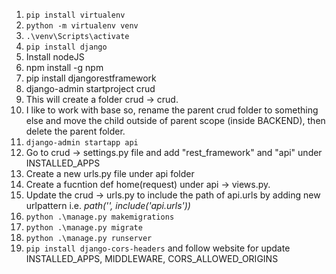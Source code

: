 1. `pip install virtualenv`
2. `python -m virtualenv venv`
3. `.\venv\Scripts\activate`
4. `pip install django`
5. Install nodeJS
6. npm install -g npm
7. pip install djangorestframework
8. django-admin startproject crud
9. This will create a folder crud -> crud.
10. I like to work with base so, rename the parent crud folder to something else and move the child outside of parent scope (inside BACKEND), then delete the parent folder.
11. `django-admin startapp api`
12. Go to crud -> settings.py file and add "rest_framework" and "api" under INSTALLED_APPS
13. Create a new urls.py file under api folder
14. Create a fucntion def home(request) under api -> views.py.
15. Update the crud -> urls.py to include the path of api.urls by adding new urlpattern i.e. *path('', include('api.urls'))*
16. `python .\manage.py makemigrations`
17. `python .\manage.py migrate`
18. `python .\manage.py runserver`
19. `pip install django-cors-headers` and follow website for update INSTALLED_APPS, MIDDLEWARE, CORS_ALLOWED_ORIGINS 